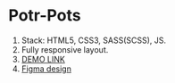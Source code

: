 # Potr-Pots

1. Stack: HTML5, CSS3, SASS(SCSS), JS.
2. Fully responsive layout.
3. [DEMO LINK](https://volodymyrklepykov.github.io/Potr-Pots/)
4. [Figma design](https://www.figma.com/file/B4inXKHcMH3ChrTnXEJKS1/POTR-POTS-(Copy)?node-id=0%3A1)
